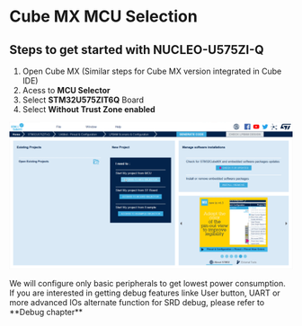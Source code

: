 
# **Cube MX MCU Selection**

## Steps to get started with NUCLEO-U575ZI-Q

1. Open Cube MX (Similar steps for Cube MX version integrated in Cube IDE)
2. Acess to **MCU Selector**
3. Select **STM32U575ZIT6Q** Board
4. Select **Without Trust Zone enabled**

![Cubemx start](./img/0111.gif)

<p>


</p>

<ainfo>
We will configure only basic peripherals to get lowest power consumption. If you are interested in getting debug features linke User button, UART or more advanced IOs alternate function for SRD debug, please refer to **Debug chapter**
</ainfo>
